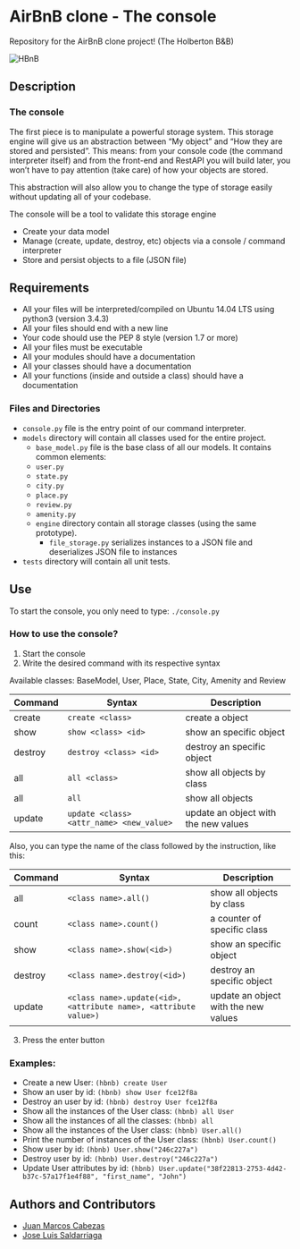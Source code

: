 # AirBnB clone - The console
Repository for the AirBnB clone project! (The Holberton B&amp;B)

![HBnB](https://imgur.com/OilEsXV.png "HBnB")

## Description
### The console

  The first piece is to manipulate a powerful storage system. This storage engine will give us an abstraction between “My object” and “How they are stored and persisted”. This means: from your console code (the command interpreter itself) and from the front-end and RestAPI you will build later, you won’t have to pay attention (take care) of how your objects are stored.

This abstraction will also allow you to change the type of storage easily without updating all of your codebase.

The console will be a tool to validate this storage engine

- Create your data model
- Manage (create, update, destroy, etc) objects via a console / command interpreter
- Store and persist objects to a file (JSON file)

## Requirements
- All your files will be interpreted/compiled on Ubuntu 14.04 LTS using python3 (version 3.4.3)
- All your files should end with a new line
- Your code should use the PEP 8 style (version 1.7 or more)
- All your files must be executable
- All your modules should have a documentation
- All your classes should have a documentation
- All your functions (inside and outside a class) should have a documentation

### Files and Directories
- `console.py` file is the entry point of our command interpreter.
- `models` directory will contain all classes used for the entire project.
  - `base_model.py` file is the base class of all our models. It contains common elements:
  - `user.py`
  - `state.py`
  - `city.py`
  - `place.py`
  - `review.py`
  - `amenity.py`
  - `engine` directory contain all storage classes (using the same prototype).
    - `file_storage.py` serializes instances to a JSON file and deserializes JSON file to instances
- `tests` directory will contain all unit tests.


## Use
To start the console, you only need to type:
`./console.py`

### How to use the console?
1. Start the console
2. Write the desired command with its respective syntax

Available classes: BaseModel, User, Place, State, City, Amenity and Review

| Command| Syntax| Description|
|---|---|---|
|create|`create <class>`|create a object|
|show|`show <class> <id>`|show an specific object|
|destroy|`destroy <class> <id>`|destroy an specific object|
|all|`all <class>`|show all objects by class|
|all|`all`|show all objects|
|update|`update <class> <attr_name> <new_value>`|update an object with the new values|

Also, you can type the name of the class followed by the instruction, like this:

| Command| Syntax| Description|
|---|---|---|
|all|`<class name>.all()`|show all objects by class|
|count|`<class name>.count()`|a counter of specific class|
|show|`<class name>.show(<id>)`|show an specific object|
|destroy|`<class name>.destroy(<id>)`|destroy an specific object|
|update|`<class name>.update(<id>, <attribute name>, <attribute value>)`|update an object with the new values|

3. Press the enter button

### Examples:
- Create a new User:
  `(hbnb) create User`
- Show an user by id:
  `(hbnb) show User fce12f8a `
- Destroy an user by id:
  `(hbnb) destroy User fce12f8a `
- Show all the instances of the User class:
  `(hbnb) all User `
- Show all the instances of all the classes:
  `(hbnb) all`
- Show all the instances of the User class:
  `(hbnb) User.all()`
- Print the number of instances of the User class:
  `(hbnb) User.count()`
- Show user by id:
  `(hbnb) User.show("246c227a")`
- Destroy user by id:
  `(hbnb) User.destroy("246c227a")`
- Update User attributes by id:
  `(hbnb) User.update("38f22813-2753-4d42-b37c-57a17f1e4f88", "first_name", "John")`

## Authors and Contributors
- [Juan Marcos Cabezas]
- [Jose Luis Saldarriaga]

<!-- links -->
[Juan Marcos Cabezas]: https://github.com/juanmarcoscabezas/
[Jose Luis Saldarriaga]: https://github.com/asoka904/
[HBnB]: https://holbertonintranet.s3.amazonaws.com/uploads/medias/2018/6/65f4a1dd9c51265f49d0.png?X-Amz-Algorithm=AWS4-HMAC-SHA256&X-Amz-Credential=AKIARDDGGGOUZGDONYM4%2F20200220%2Fus-east-1%2Fs3%2Faws4_request&X-Amz-Date=20200220T044837Z&X-Amz-Expires=86400&X-Amz-SignedHeaders=host&X-Amz-Signature=bc5561cb44402ddd771921134721135f4c17320418f27a6967f6a854aff19bce
